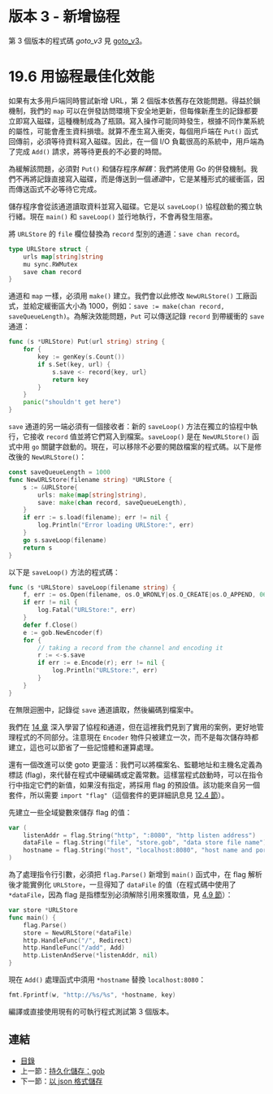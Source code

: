 # 版本 3 - 新增協程

第 3 個版本的程式碼 *goto_v3* 見 [goto_v3](examples/chapter_19/goto_v3)。

# 19.6 用協程最佳化效能

如果有太多用戶端同時嘗試新增 URL，第 2 個版本依舊存在效能問題。得益於鎖機制，我們的 `map` 可以在併發訪問環境下安全地更新，但每條新產生的記錄都要立即寫入磁碟，這種機制成為了瓶頸。寫入操作可能同時發生，根據不同作業系統的屬性，可能會產生資料損壞。就算不產生寫入衝突，每個用戶端在 `Put()` 函式回傳前，必須等待資料寫入磁碟。因此，在一個 I/O 負載很高的系統中，用戶端為了完成 `Add()` 請求，將等待更長的不必要的時間。

為緩解該問題，必須對 `Put()` 和儲存程序*解耦*：我們將使用 Go 的併發機制。我們不再將記錄直接寫入磁碟，而是傳送到一個*通道*中，它是某種形式的緩衝區，因而傳送函式不必等待它完成。

儲存程序會從該通道讀取資料並寫入磁碟。它是以 `saveLoop()` 協程啟動的獨立執行緒。現在 `main()` 和 `saveLoop()` 並行地執行，不會再發生阻塞。

將 `URLStore` 的 `file` 欄位替換為 `record` 型別的通道：`save chan record`。
```go
type URLStore struct {
	urls map[string]string
	mu sync.RWMutex
	save chan record
}
```

通道和 `map` 一樣，必須用 `make()` 建立。我們會以此修改 `NewURLStore()` 工廠函式，並給定緩衝區大小為 1000，例如：`save := make(chan record, saveQueueLength)`。為解決效能問題，`Put` 可以傳送記錄 `record` 到帶緩衝的 `save` 通道：
```go
func (s *URLStore) Put(url string) string {
	for {
		key := genKey(s.Count())
		if s.Set(key, url) {
			s.save <- record{key, url}
			return key
		}
	}
	panic("shouldn't get here")
}
```

`save` 通道的另一端必須有一個接收者：新的 `saveLoop()` 方法在獨立的協程中執行，它接收 `record` 值並將它們寫入到檔案。`saveLoop()` 是在 `NewURLStore()` 函式中用 `go` 關鍵字啟動的。現在，可以移除不必要的開啟檔案的程式碼。以下是修改後的 `NewURLStore()`：

```go
const saveQueueLength = 1000
func NewURLStore(filename string) *URLStore {
	s := &URLStore{
		urls: make(map[string]string),
		save: make(chan record, saveQueueLength),
	}
	if err := s.load(filename); err != nil {
		log.Println("Error loading URLStore:", err)
	}
	go s.saveLoop(filename)
	return s
}
```

以下是 `saveLoop()` 方法的程式碼：
```go
func (s *URLStore) saveLoop(filename string) {
	f, err := os.Open(filename, os.O_WRONLY|os.O_CREATE|os.O_APPEND, 0644)
	if err != nil {
		log.Fatal("URLStore:", err)
	}
	defer f.Close()
	e := gob.NewEncoder(f)
	for {
		// taking a record from the channel and encoding it
		r := <-s.save
		if err := e.Encode(r); err != nil {
			log.Println("URLStore:", err)
		}
	}
}
```

在無限迴圈中，記錄從 `save` 通道讀取，然後編碼到檔案中。

我們在 [14 章](14.0.md) 深入學習了協程和通道，但在這裡我們見到了實用的案例，更好地管理程式的不同部分。注意現在 `Encoder` 物件只被建立一次，而不是每次儲存時都建立，這也可以節省了一些記憶體和運算處理。

還有一個改進可以使 goto 更靈活：我們可以將檔案名、監聽地址和主機名定義為標誌 (flag)，來代替在程式中硬編碼或定義常數。這樣當程式啟動時，可以在指令行中指定它們的新值，如果沒有指定，將採用 flag 的預設值。該功能來自另一個套件，所以需要 `import "flag"`（這個套件的更詳細訊息見 [12.4 節](12.4.md)）。

先建立一些全域變數來儲存 flag 的值：
```go
var (
	listenAddr = flag.String("http", ":8080", "http listen address")
	dataFile = flag.String("file", "store.gob", "data store file name")
	hostname = flag.String("host", "localhost:8080", "host name and port")
)
```

為了處理指令行引數，必須把 `flag.Parse()` 新增到 `main()` 函式中，在 flag 解析後才能實例化 `URLStore`，一旦得知了 `dataFile` 的值（在程式碼中使用了 `*dataFile`，因為 flag 是指標型別必須解除引用來獲取值，見 [4.9 節](04.9.md)）：
```go
var store *URLStore
func main() {
	flag.Parse()
	store = NewURLStore(*dataFile)
	http.HandleFunc("/", Redirect)
	http.HandleFunc("/add", Add)
	http.ListenAndServe(*listenAddr, nil)
}
```

現在 `Add()` 處理函式中須用 `*hostname` 替換 `localhost:8080`：
```go
fmt.Fprintf(w, "http://%s/%s", *hostname, key)
```

編譯或直接使用現有的可執行程式測試第 3 個版本。

## 連結

- [目錄](directory.md)
- 上一節：[持久化儲存：gob](19.5.md)
- 下一節：[以 json 格式儲存](19.7.md)
